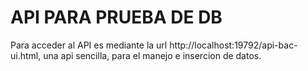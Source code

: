 # API PARA PRUEBA DE DB

Para acceder al API es mediante la url http://localhost:19792/api-bac-ui.html, una api sencilla, para el manejo e insercion de datos.
